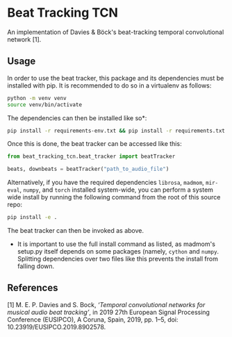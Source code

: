 # Beat Tracking TCN

An implementation of Davies &amp; Böck's beat-tracking temporal convolutional network [1].

## Usage

In order to use the beat tracker, this package and its dependencies must be installed with pip. It is recommended to do so in a virtualenv as follows:
```bash
python -m venv venv
source venv/bin/activate
```

The dependencies can then be installed like so*:
```bash
pip install -r requirements-env.txt && pip install -r requirements.txt
```

Once this is done, the beat tracker can be accessed like this:
```python
from beat_tracking_tcn.beat_tracker import beatTracker

beats, downbeats = beatTracker("path_to_audio_file")
```

Alternatively, if you have the required dependencies `librosa`, `madmom`, `mir-eval`, `numpy`, and `torch` installed system-wide, you can perform a system wide install by running the following command from the root of this source repo:
```bash
pip install -e .
```

The beat tracker can then be invoked as above.

* It is important to use the full install command as listed, as madmom's setup.py itself depends on some packages (namely, `cython` and `numpy`. Splitting dependencies over two files like this prevents the install from falling down.

## References

[1] M. E. P. Davies and S. Bock, _‘Temporal convolutional networks for musical audio beat tracking’_, in 2019 27th European Signal Processing Conference (EUSIPCO), A Coruna, Spain, 2019, pp. 1–5, doi: 10.23919/EUSIPCO.2019.8902578.
